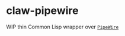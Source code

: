 # claw-pipewire

WIP thin Common Lisp wrapper over [`PipeWire`](https://gitlab.freedesktop.org/pipewire/pipewire)
